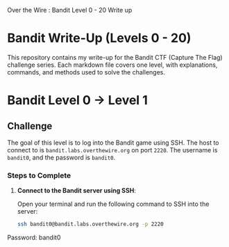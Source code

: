 Over the Wire : Bandit Level 0 - 20 Write up  
# Bandit Write-Up (Levels 0 - 20)

This repository contains my write-up for the Bandit CTF (Capture The Flag) challenge series. Each markdown file covers one level, with explanations, commands, and methods used to solve the challenges.

# Bandit Level 0 -> Level 1

## Challenge

The goal of this level is to log into the Bandit game using SSH. The host to connect to is `bandit.labs.overthewire.org` on port `2220`. The username is `bandit0`, and the password is `bandit0`.

### Steps to Complete

1. **Connect to the Bandit server using SSH**:

   Open your terminal and run the following command to SSH into the server:

   ```bash
   ssh bandit0@bandit.labs.overthewire.org -p 2220
   
Password: bandit0
